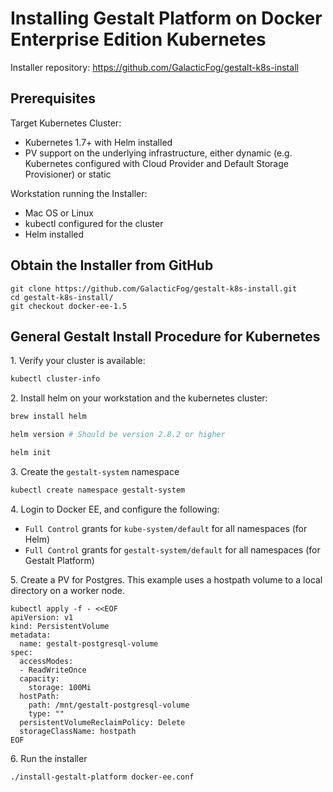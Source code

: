 # Installing Gestalt Platform on Docker Enterprise Edition Kubernetes

Installer repository: https://github.com/GalacticFog/gestalt-k8s-install

## Prerequisites

Target Kubernetes Cluster:
* Kubernetes 1.7+ with Helm installed
* PV support on the underlying infrastructure, either dynamic (e.g. Kubernetes configured with Cloud Provider and Default Storage Provisioner) or static

Workstation running the Installer:
* Mac OS or Linux
* kubectl configured for the cluster
* Helm installed

## Obtain the Installer from GitHub
```
git clone https://github.com/GalacticFog/gestalt-k8s-install.git
cd gestalt-k8s-install/
git checkout docker-ee-1.5
```

## General Gestalt Install Procedure for Kubernetes
1\. Verify your cluster is available:
```sh
kubectl cluster-info
```

2\. Install helm on your workstation and the kubernetes cluster:
```sh
brew install helm

helm version # Should be version 2.8.2 or higher

helm init
```

3\. Create the `gestalt-system` namespace
```sh
kubectl create namespace gestalt-system
```

4\. Login to Docker EE, and configure the following:
 - `Full Control` grants for `kube-system/default` for all namespaces (for Helm)
 - `Full Control` grants for `gestalt-system/default` for all namespaces (for Gestalt Platform)

5\. Create a PV for Postgres.  This example uses a hostpath volume to a local directory on a worker node.
```
kubectl apply -f - <<EOF
apiVersion: v1
kind: PersistentVolume
metadata:
  name: gestalt-postgresql-volume
spec:
  accessModes:
  - ReadWriteOnce
  capacity:
    storage: 100Mi
  hostPath:
    path: /mnt/gestalt-postgresql-volume
    type: ""
  persistentVolumeReclaimPolicy: Delete
  storageClassName: hostpath
EOF
```

6\. Run the installer
```sh
./install-gestalt-platform docker-ee.conf
```
